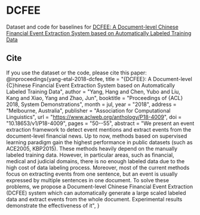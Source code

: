 # DCFEE
Dataset and code for baselines for [DCFEE: A Document-level Chinese Financial Event Extraction System based on Automatically Labeled Training Data](https://www.aclweb.org/anthology/P18-4009/)
## Cite
If you use the dataset or the code, please cite this paper:
@inproceedings{yang-etal-2018-dcfee,
    title = "{DCFEE}: A Document-level {C}hinese Financial Event Extraction System based on Automatically Labeled Training Data",
    author = "Yang, Hang  and
      Chen, Yubo  and
      Liu, Kang  and
      Xiao, Yang  and
      Zhao, Jun",
    booktitle = "Proceedings of {ACL} 2018, System Demonstrations",
    month = jul,
    year = "2018",
    address = "Melbourne, Australia",
    publisher = "Association for Computational Linguistics",
    url = "https://www.aclweb.org/anthology/P18-4009",
    doi = "10.18653/v1/P18-4009",
    pages = "50--55",
    abstract = "We present an event extraction framework to detect event mentions and extract events from the document-level financial news. Up to now, methods based on supervised learning paradigm gain the highest performance in public datasets (such as ACE2005, KBP2015). These methods heavily depend on the manually labeled training data. However, in particular areas, such as financial, medical and judicial domains, there is no enough labeled data due to the high cost of data labeling process. Moreover, most of the current methods focus on extracting events from one sentence, but an event is usually expressed by multiple sentences in one document. To solve these problems, we propose a Document-level Chinese Financial Event Extraction (DCFEE) system which can automatically generate a large scaled labeled data and extract events from the whole document. Experimental results demonstrate the effectiveness of it",
}
